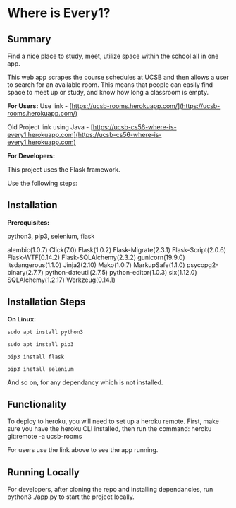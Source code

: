# **Where is Every1?**

## Summary

Find a nice place to study, meet, utilize space within the school all in one app.


This web app scrapes the course schedules at UCSB and then allows a user to search for an available room. This means that people can easily find space to meet up or study, and know how long a classroom is empty.

**For Users:**
Use link - [https://ucsb-rooms.herokuapp.com/](https://ucsb-rooms.herokuapp.com/)

Old Project link using Java - [https://ucsb-cs56-where-is-every1.herokuapp.com](https://ucsb-cs56-where-is-every1.herokuapp.com)

**For Developers:**

This project uses the Flask framework.

Use the following steps:

## Installation

**Prerequisites:**

python3, pip3, selenium, flask

alembic(1.0.7)
Click(7.0)
Flask(1.0.2)
Flask-Migrate(2.3.1)
Flask-Script(2.0.6)
Flask-WTF(0.14.2)
Flask-SQLAlchemy(2.3.2)
gunicorn(19.9.0)
itsdangerous(1.1.0)
Jinja2(2.10)
Mako(1.0.7)
MarkupSafe(1.1.0)
psycopg2-binary(2.7.7)
python-dateutil(2.7.5)
python-editor(1.0.3)
six(1.12.0)
SQLAlchemy(1.2.17)
Werkzeug(0.14.1)

## **Installation Steps**
**On Linux:**

`sudo apt install python3`

`sudo apt install pip3`

`pip3 install flask`

`pip3 install selenium`

And so on, for any dependancy which is not installed.

## **Functionality**

To deploy to heroku, you will need to set up a heroku remote. 
First, make sure you have the heroku CLI installed, then run the command:
heroku git:remote -a ucsb-rooms

For users use the link above to see the app running. 

## **Running Locally**

For developers, after cloning the repo and installing dependancies, run python3 ./app.py to start the project locally.
